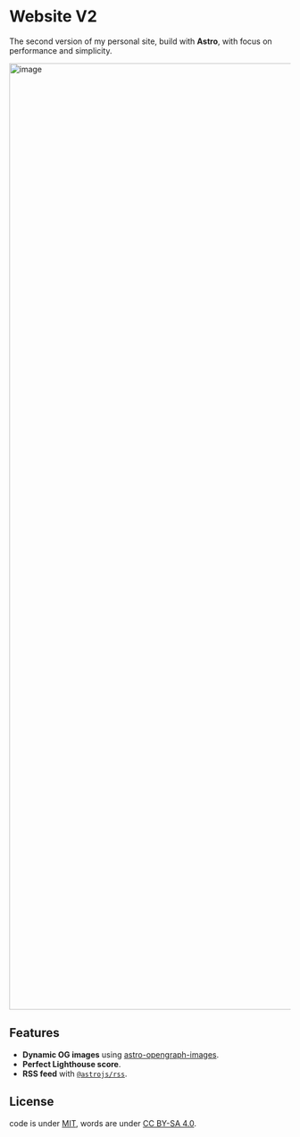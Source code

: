 # Website V2

The second version of my personal site, build with **Astro**, with focus on performance and simplicity.

<img width="1694" alt="image" src="https://github.com/user-attachments/assets/9372bd19-1a0d-4d83-8161-e224c50face8">

## Features

- **Dynamic OG images** using [astro-opengraph-images](https://github.com/shepherdjerred/astro-opengraph-images/).
- **Perfect Lighthouse score**.
- **RSS feed** with [`@astrojs/rss`](https://github.com/withastro/astro/tree/main/packages/astro-rss).

## License

code is under [MIT](LICENSE), words are under [CC BY-SA 4.0](LICENSE-content).
